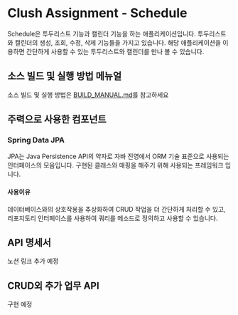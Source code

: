 # Clush Assignment - Schedule
Schedule은 투두리스트 기능과 캘린더 기능을 하는 애플리케이션입니다.
투두리스트와 캘린더의 생성, 조회, 수정, 삭제 기능들을 가지고 있습니다.
해당 애플리케이션을 이용하면 간단하게 사용할 수 있는 투두리스트와 캘린더를 만나 볼 수 있습니다.

## 소스 빌드 및 실행 방법 메뉴얼
소스 빌드 및 실행 방법은 [BUILD_MANUAL.md](BUILD_MANUAL.md)를 참고하세요

## 주력으로 사용한 컴포넌트

### Spring Data JPA
JPA는 Java Persistence API의 약자로 자바 진영에서 ORM 기술 표준으로 사용되는 인터페이스의 모음입니다.
구현된 클래스와 매핑을 해주기 위해 사용되는 프레임워크 입니다.
#### 사용이유
데이터베이스와의 상호작용을 추상화하여 CRUD 작업을 더 간단하게 처리할 수 있고, 리포지토리 인터페이스를 사용하여 쿼리를 메소드로 정의하고 사용할 수 있습니다.

## API 명세서
노션 링크 추가 예정

## CRUD외 추가 업무 API
구현 예정
